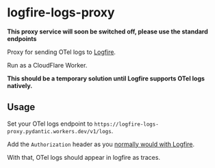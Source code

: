 # logfire-logs-proxy

**This proxy service will soon be switched off, please use the standard endpoints**

Proxy for sending OTel logs to [Logfire](https://pydantic.dev/logfire).

Run as a CloudFlare Worker.

**This should be a temporary solution until Logfire supports OTel logs natively.**

## Usage

Set your OTel logs endpoint to `https://logfire-logs-proxy.pydantic.workers.dev/v1/logs`.

Add the `Authorization` header as you [normally would with Logfire](https://logfire.pydantic.dev/docs/how-to-guides/alternative-clients/).

With that, OTel logs should appear in logfire as traces.
